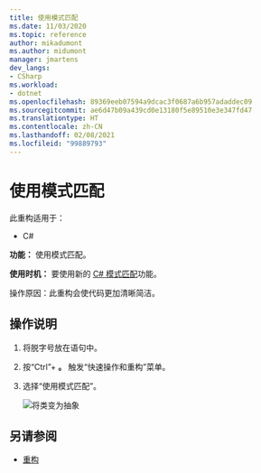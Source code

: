 ```yaml
---
title: 使用模式匹配
ms.date: 11/03/2020
ms.topic: reference
author: mikadumont
ms.author: midumont
manager: jmartens
dev_langs:
- CSharp
ms.workload:
- dotnet
ms.openlocfilehash: 89369eeb07594a9dcac3f0687a6b957adaddec09
ms.sourcegitcommit: ae6d47b09a439cd0e13180f5e89510e3e347fd47
ms.translationtype: HT
ms.contentlocale: zh-CN
ms.lasthandoff: 02/08/2021
ms.locfileid: "99889793"
---
```

# <a name="use-pattern-matching"></a>使用模式匹配

此重构适用于：

- C#

**功能：** 使用模式匹配。

**使用时机：** 要使用新的 [C# 模式匹配](https://docs.microsoft.com/dotnet/csharp/whats-new/csharp-9#pattern-matching-enhancements)功能。

操作原因：此重构会使代码更加清晰简洁。

## <a name="how-to"></a>操作说明

1. 将脱字号放在语句中。

2. 按“Ctrl”+ **。** 触发“快速操作和重构”菜单。

3. 选择“使用模式匹配”。

    ![将类变为抽象](media/use-pattern-matching-not-syntax.png)

## <a name="see-also"></a>另请参阅

- [重构](../refactoring-in-visual-studio.md)
